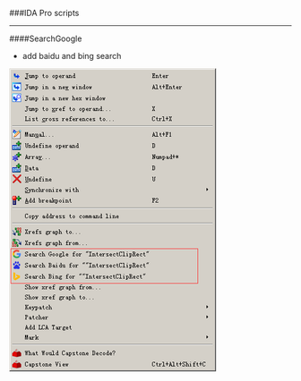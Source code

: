 ###IDA Pro scripts

----
####SearchGoogle
- add baidu and bing search

![image](images/search_google.png)
